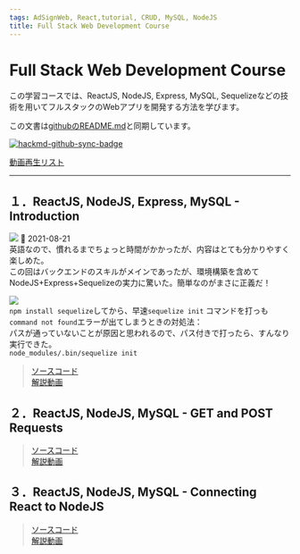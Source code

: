 ```yaml
---
tags: AdSignWeb, React,tutorial, CRUD, MySQL, NodeJS
title: Full Stack Web Development Course
---
```



# Full Stack Web Development Course 
この学習コースでは、ReactJS, NodeJS, Express, MySQL, Sequelizeなどの技術を用いてフルスタックのWebアプリを開発する方法を学びます。  
  
この文書は[githubのREADME.md](https://github.com/yuasys/FullStack-Course)と同期しています。

[![hackmd-github-sync-badge](https://hackmd.io/7PJ7r95jTDCbQpb21LzhAg/badge)](https://hackmd.io/7PJ7r95jTDCbQpb21LzhAg)

[動画再生リスト](https://youtube.com/playlist?list=PLpPqplz6dKxUaZ630TY1BFIo5nP-_x-nL)

<hr>

## １．ReactJS, NodeJS, Express, MySQL - Introduction
![](https://i.imgur.com/BI6sJU0.jpg)   📆 2021-08-21  
英語なので、慣れるまでちょっと時間がかかったが、内容はとても分かりやすく楽しめた。  
この回はバックエンドのスキルがメインであったが、環境構築を含めてNodeJS+Express+Sequelizeの実力に驚いた。簡単なのがまさに正義だ！


![](https://i.imgur.com/lZrmtol.png)  
`npm install sequelize`してから、早速`sequelize init` コマンドを打っも`command not found`エラーが出てしまうときの対処法：  
パスが通っていないことが原因と思われるので、パス付きで打ったら、すんなり実行できた。  
`node_modules/.bin/sequelize init`

> [ソースコード](https://github.com/machadop1407/FullStack-Course/tree/Episode1/Episode2)  
>[解説動画](https://youtu.be/Hl7diL7SFw8)

## ２．ReactJS, NodeJS, MySQL - GET and POST Requests
> [ソースコード](https://github.com/machadop1407/FullStack-Course/tree/Episode1/Episode2)  
>[解説動画](https://youtu.be/pJx-HGwaL3w)

## ３．ReactJS, NodeJS, MySQL - Connecting React to NodeJS
> [ソースコード](https://github.com/machadop1407/FullStack-Course/tree/Episode3)  
>[解説動画](https://youtu.be/DO_wR1tx-O0)


